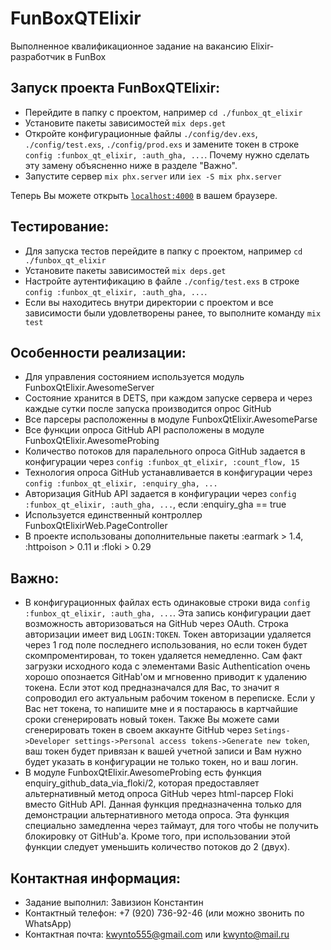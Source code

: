 # FunBoxQTElixir

Выполненное квалификационное задание на вакансию Elixir-разработчик в FunBox

## Запуск проекта FunBoxQTElixir:
  * Перейдите в папку с проектом, например `cd ./funbox_qt_elixir`
  * Установите пакеты зависимостей `mix deps.get`
  * Откройте конфигурационные файлы `./config/dev.exs`, `./config/test.exs`, `./config/prod.exs` и замените токен в строке `config :funbox_qt_elixir, :auth_gha, ...`. Почему нужно сделать эту замену объясненно ниже в разделе "Важно".
  * Запустите сервер `mix phx.server` или `iex -S mix phx.server`

Теперь Вы можете открыть [`localhost:4000`](http://localhost:4000) в вашем браузере.

## Тестирование:
  * Для запуска тестов перейдите в папку с проектом, например `cd ./funbox_qt_elixir`
  * Установите пакеты зависимостей `mix deps.get`
  * Настройте аутентификацию в файле `./config/test.exs` в строке `config :funbox_qt_elixir, :auth_gha, ...`.
  * Если вы находитесь внутри директории с проектом и все зависимости были удовлетворены ранее, то выполните команду `mix test`

## Особенности реализации:
  * Для управления состоянием используется модуль FunboxQtElixir.AwesomeServer
  * Состояние хранится в DETS, при каждом запуске сервера и через каждые сутки после запуска производится опрос GitHub
  * Все парсеры расположенны в модуле FunboxQtElixir.AwesomeParse
  * Все функции опроса GitHub API расположены в модуле FunboxQtElixir.AwesomeProbing
  * Количество потоков для паралельного опроса GitHub задается в конфигурации через `config :funbox_qt_elixir, :count_flow, 15`
  * Технология опроса GitHub устанавливается в конфигурации через `config :funbox_qt_elixir, :enquiry_gha, ...`
  * Авторизация GitHub API задается в конфигурации через `config :funbox_qt_elixir, :auth_gha, ...`, если :enquiry_gha == true
  * Используется единственный контроллер FunboxQtElixirWeb.PageController
  * В проекте использованы дополнительные пакеты :earmark > 1.4, :httpoison > 0.11 и :floki > 0.29

## Важно:
  * В конфигурационных файлах есть одинаковые строки вида `config :funbox_qt_elixir, :auth_gha, ...`. Эта запись конфигурации дает возможность авторизоваться на GitHub через OAuth. Строка авторизации имеет вид `LOGIN:TOKEN`. Токен авторизации удаляется через 1 год поле последнего использования, но если токен будет скомпроментирован, то токен удаляется немедленно. Сам факт загрузки исходного кода с элементами Basic Authentication очень хорошо опознается GitHab'ом и мгновенно приводит к удалению токена. Если этот код предназначался для Вас, то значит я сопроводил его актуальным рабочим токеном в переписке. Если у Вас нет токена, то напишите мне и я постараюсь в картчайшие сроки сгенерировать новый токен. Также Вы можете сами сгенерировать токен в своем аккаунте GitHub через `Setings->Developer settings->Personal access tokens->Generate new token`, ваш токен будет привязан к вашей учетной записи и Вам нужно будет указать в конфигурации не только токен, но и ваш логин.
  * В модуле FunboxQtElixir.AwesomeProbing есть функция enquiry_github_data_via_floki/2, которая предоставляет альтернативный метод опроса GitHub через html-парсер Floki вместо GitHub API. Данная функция предназначенна только для демонстрации альтернативного метода опроса. Эта функция специально замедленна через таймаут, для того чтобы не получить блокировку от GitHub'а. Кроме того, при использовании этой функции следует уменьшить количество потоков до 2 (двух).

## Контактная информация:
  * Задание выполнил: Завизион Константин
  * Контактный телефон: +7 (920) 736-92-46 (или можно звонить по WhatsApp)
  * Контактная почта: kwynto555@gmail.com или kwynto@mail.ru
